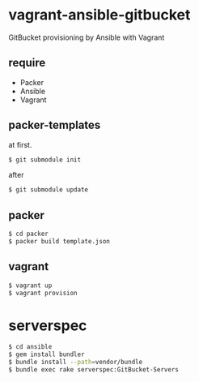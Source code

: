 vagrant-ansible-gitbucket
=========================

GitBucket provisioning by Ansible with Vagrant

## require

* Packer
* Ansible
* Vagrant

## packer-templates

at first.

``` sh
$ git submodule init
```

after

``` sh
$ git submodule update
```

## packer

``` sh
$ cd packer
$ packer build template.json
```

## vagrant

``` sh
$ vagrant up
$ vagrant provision
```

# serverspec

``` sh
$ cd ansible
$ gem install bundler
$ bundle install --path=vendor/bundle
$ bundle exec rake serverspec:GitBucket-Servers
```
